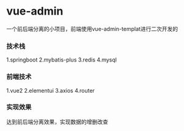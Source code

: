 # vue-admin
一个前后端分离的小项目，前端使用vue-admin-templat进行二次开发的

### 技术栈
1.springboot
2.mybatis-plus
3.redis
4.mysql

### 前端技术
1.vue2
2.elementui
3.axios
4.router

### 实现效果
达到前后端分离效果，实现数据的增删改查
